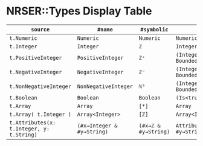NRSER::Types Display Table
==============================================================================

| `source`                                    | `#name`                      | `#symbolic`            | `#explain`                            |
| ------------------------------------------- | ---------------------------- | ---------------------- | ------------------------------------- |
| `t.Numeric`                                 | `Numeric`                    | `Numeric`              | `Numeric`                             |
| `t.Integer`                                 | `Integer`                    | `ℤ`                    | `Integer`                             |
| `t.PositiveInteger`                         | `PositiveInteger`            | `ℤ⁺`                   | `(Integer & Bounded<min=1>)`          |
| `t.NegativeInteger`                         | `NegativeInteger`            | `ℤ⁻`                   | `(Integer & Bounded<max=-1>)`         |
| `t.NonNegativeInteger`                      | `NonNegativeInteger`         | `ℕ⁰`                   | `(Integer & Bounded<min=0>)`          |
| `t.Boolean`                                 | `Boolean`                    | `Boolean`              | `(Is<true> \| Is<false>)`             |
| `t.Array`                                   | `Array`                      | `[*]`                  | `Array`                               |
| `t.Array( t.Integer )`                      | `Array<Integer>`             | `[ℤ]`                  | `Array<Integer>`                      |
| `t.Attributes(x: t.Integer, y: t.String)`   | `(#x→Integer & #y→String)`   | `(#x→ℤ & #y→String)`   | `Attributes<#x→Integer, #y→String>`   |
